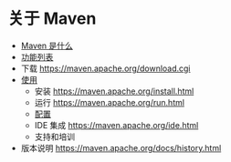 # 关于 Maven

* [Maven 是什么](基础工具/项目管理工具/maven/官网翻译/About-Maven/What-is-Maven.md)
* [功能列表](基础工具/项目管理工具/maven/官网翻译/About-Maven/Features.md)
* 下载 https://maven.apache.org/download.cgi
* [使用](基础工具/项目管理工具/maven/官网翻译/Maven-Users-Centre/)
  * 安装 https://maven.apache.org/install.html
  * 运行 https://maven.apache.org/run.html
  * [配置](基础工具/项目管理工具/maven/官网翻译/About-Maven/Use/configure.md) 
  * IDE 集成 https://maven.apache.org/ide.html
  * 支持和培训
* 版本说明 https://maven.apache.org/docs/history.html
